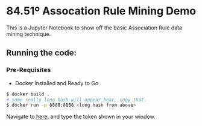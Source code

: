 # 84.51º Assocation Rule Mining Demo

This is a Jupyter Notebook to show off the basic
Association Rule data mining technique.

## Running the code:

### Pre-Requisites
- Docker Installed and Ready to Go

```bash
$ docker build .
# some really long hash will appear hear, copy that.
$ docker run -p 8888:8888 <long hash from above>
```

Navigate to [here](http://localhost:8888/), and type the
token shown in your window.
